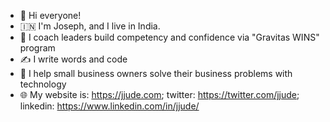 - 👋  Hi everyone!  
- 🇮🇳  I'm Joseph, and I live in India.  
- 🧠  I coach leaders build competency and confidence via "Gravitas WINS" program
- ✍️  I write words and code
- 🤝  I help small business owners solve their business problems with technology
- 🌐  My website is: https://jjude.com; twitter: https://twitter.com/jjude; linkedin: https://www.linkedin.com/in/jjude/
